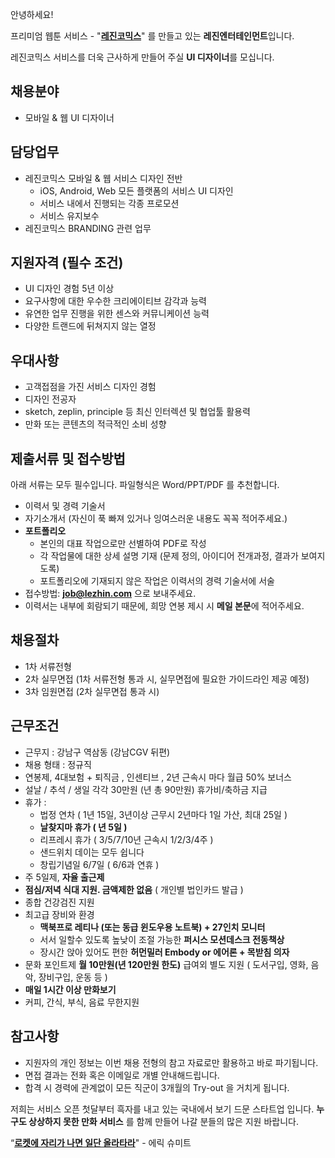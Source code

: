 안녕하세요!

프리미엄 웹툰 서비스 - "**[레진코믹스](http://www.lezhin.com)**" 를 만들고 있는 **레진엔터테인먼트**입니다.

레진코믹스 서비스를 더욱 근사하게 만들어 주실 **UI 디자이너**를 모십니다.


## 채용분야

- 모바일 & 웹 UI 디자이너


## 담당업무

- 레진코믹스 모바일 & 웹 서비스 디자인 전반
	- iOS, Android, Web 모든 플랫폼의 서비스 UI 디자인
    - 서비스 내에서 진행되는 각종 프로모션
    - 서비스 유지보수
- 레진코믹스 BRANDING 관련 업무


## 지원자격 (필수 조건)

- UI 디자인 경험 5년 이상 
- 요구사항에 대한 우수한 크리에이티브 감각과 능력
- 유연한 업무 진행을 위한 센스와 커뮤니케이션 능력
- 다양한 트랜드에 뒤쳐지지 않는 열정
 

## 우대사항

- 고객접점을 가진 서비스 디자인 경험
- 디자인 전공자
- sketch, zeplin, principle 등 최신 인터렉션 및 협업툴 활용력
- 만화 또는 콘텐츠의 적극적인 소비 성향


## 제출서류 및 접수방법

아래 서류는 모두 필수입니다. 파일형식은 Word/PPT/PDF 를 추천합니다.

- 이력서 및 경력 기술서 
- 자기소개서 (자신이 푹 빠져 있거나 잉여스러운 내용도 꼭꼭 적어주세요.)
- **포트폴리오**
  - 본인의 대표 작업으로만 선별하여 PDF로 작성
  - 각 작업물에 대한 상세 설명 기재 (문제 정의, 아이디어 전개과정, 결과가 보여지도록)
  - 포트폴리오에 기재되지 않은 작업은 이력서의 경력 기술서에 서술
- 접수방법: **job@lezhin.com** 으로 보내주세요.
- 이력서는 내부에 회람되기 때문에, 희망 연봉 제시 시 **메일 본문**에 적어주세요.


## 채용절차 

- 1차 서류전형
- 2차 실무면접 (1차 서류전형 통과 시, 실무면접에 필요한 가이드라인 제공 예정)
- 3차 임원면접 (2차 실무면접 통과 시)


## 근무조건

- 근무지 : 강남구 역삼동 (강남CGV 뒤편)
- 채용 형태 : 정규직
- 연봉제, 4대보험 + 퇴직금 , 인센티브 , 2년 근속시 마다 월급 50% 보너스
- 설날 / 추석 / 생일 각각 30만원 (년 총 90만원) 휴가비/축하금 지급
- 휴가 : 
  - 법정 연차 ( 1년 15일, 3년이상 근무시 2년마다 1일 가산, 최대 25일 )
  - **날찾지마 휴가 ( 년 5일 )**
  - 리프레시 휴가 ( 3/5/7/10년 근속시 1/2/3/4주 )
  - 샌드위치 데이는 모두 쉽니다
  - 창립기념일 6/7일 ( 6/6과 연휴 )
- 주 5일제, **자율 출근제**
- **점심/저녁 식대 지원. 금액제한 없음** ( 개인별 법인카드 발급 )
- 종합 건강검진 지원
- 최고급 장비와 환경
  - **맥북프로 레티나 (또는 동급 윈도우용 노트북) + 27인치 모니터** 
  - 서서 일할수 있도록 높낮이 조절 가능한 **퍼시스 모션데스크 전동책상** 
  - 장시간 앉아 있어도 편한 **허먼밀러 Embody or 에어론 + 목받침 의자**
- 문화 포인트제 **월 10만원(년 120만원 한도)** 급여외 별도 지원 ( 도서구입, 영화, 음악, 장비구입, 운동 등 )
- **매일 1시간 이상 만화보기**
- 커피, 간식, 부식, 음료 무한지원


## 참고사항

- 지원자의 개인 정보는 이번 채용 전형의 참고 자료로만 활용하고 바로 파기됩니다.
- 면접 결과는 전화 혹은 이메일로 개별 안내해드립니다.
- 합격 시 경력에 관계없이 모든 직군이 3개월의 Try-out 을 거치게 됩니다.


저희는 서비스 오픈 첫달부터 흑자를 내고 있는 국내에서 보기 드문 스타트업 입니다. **누구도 상상하지 못한 만화 서비스** 를 함께 만들어 나갈 분들의 많은 지원 바랍니다.


“[**로켓에 자리가 나면 일단 올라타라**](http://estima.wordpress.com/2012/05/28/sheryl/)" - 에릭 슈미트